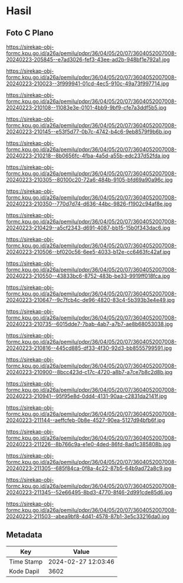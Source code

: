 # Hasil

## Foto C Plano

https://sirekap-obj-formc.kpu.go.id/a26a/pemilu/pdpr/36/04/05/20/07/3604052007008-20240223-205845--e7ad3026-fef3-43ee-ad2b-948bf1e792a1.jpg

https://sirekap-obj-formc.kpu.go.id/a26a/pemilu/pdpr/36/04/05/20/07/3604052007008-20240223-210023--3f999941-01cd-4ec5-910c-49a73f997714.jpg

https://sirekap-obj-formc.kpu.go.id/a26a/pemilu/pdpr/36/04/05/20/07/3604052007008-20240223-210108--11083e3e-0101-4bb9-9bf9-cfe7a3ddf5b5.jpg

https://sirekap-obj-formc.kpu.go.id/a26a/pemilu/pdpr/36/04/05/20/07/3604052007008-20240223-210145--e53f5d77-0b7c-4742-b4c6-9eb8579f9b6b.jpg

https://sirekap-obj-formc.kpu.go.id/a26a/pemilu/pdpr/36/04/05/20/07/3604052007008-20240223-210218--8b0656fc-4fba-4a5d-a55b-edc237d52fda.jpg

https://sirekap-obj-formc.kpu.go.id/a26a/pemilu/pdpr/36/04/05/20/07/3604052007008-20240223-210305--80100c20-72a6-484b-9105-bfd69a90a96c.jpg

https://sirekap-obj-formc.kpu.go.id/a26a/pemilu/pdpr/36/04/05/20/07/3604052007008-20240223-210350--770d7d74-d636-44bc-9826-f1902c94af8e.jpg

https://sirekap-obj-formc.kpu.go.id/a26a/pemilu/pdpr/36/04/05/20/07/3604052007008-20240223-210429--a5cf2343-d691-4087-bb15-15b0f343dac6.jpg

https://sirekap-obj-formc.kpu.go.id/a26a/pemilu/pdpr/36/04/05/20/07/3604052007008-20240223-210506--bf020c56-6ee5-4033-b12e-cc6463fc42af.jpg

https://sirekap-obj-formc.kpu.go.id/a26a/pemilu/pdpr/36/04/05/20/07/3604052007008-20240223-210550--43833bc6-8752-483b-be33-9919ff018fca.jpg

https://sirekap-obj-formc.kpu.go.id/a26a/pemilu/pdpr/36/04/05/20/07/3604052007008-20240223-210647--9c7fcb4c-de96-4820-83c4-5b393b3e4e49.jpg

https://sirekap-obj-formc.kpu.go.id/a26a/pemilu/pdpr/36/04/05/20/07/3604052007008-20240223-210735--6015dde7-7bab-4ab7-a7b7-ae8b68053038.jpg

https://sirekap-obj-formc.kpu.go.id/a26a/pemilu/pdpr/36/04/05/20/07/3604052007008-20240223-210816--445cd885-df33-4f30-92d3-bb8555799591.jpg

https://sirekap-obj-formc.kpu.go.id/a26a/pemilu/pdpr/36/04/05/20/07/3604052007008-20240223-210900--8bcc423d-c17c-4720-a8b7-a7ce7b8c2d8b.jpg

https://sirekap-obj-formc.kpu.go.id/a26a/pemilu/pdpr/36/04/05/20/07/3604052007008-20240223-210941--95f95e8d-0dd4-4131-90aa-c2831da2141f.jpg

https://sirekap-obj-formc.kpu.go.id/a26a/pemilu/pdpr/36/04/05/20/07/3604052007008-20240223-211144--aeffcfeb-0b8e-4527-90ea-5127d94bfb6f.jpg

https://sirekap-obj-formc.kpu.go.id/a26a/pemilu/pdpr/36/04/05/20/07/3604052007008-20240223-211226--8b766c9a-e1e0-4ded-86fd-8ad1c385808b.jpg

https://sirekap-obj-formc.kpu.go.id/a26a/pemilu/pdpr/36/04/05/20/07/3604052007008-20240223-211305--685f84ca-0f8a-4c22-87b5-64b9ad72a8c9.jpg

https://sirekap-obj-formc.kpu.go.id/a26a/pemilu/pdpr/36/04/05/20/07/3604052007008-20240223-211345--52e66495-8bd3-4770-8f46-2d991cde85d6.jpg

https://sirekap-obj-formc.kpu.go.id/a26a/pemilu/pdpr/36/04/05/20/07/3604052007008-20240223-211503--abea9bf8-4d41-4578-87b1-3e5c33216da0.jpg


## Metadata

| Key        | Value               |
| ---------- | ------------------- |
| Time Stamp | 2024-02-27 12:03:46 |
| Kode Dapil | 3602                |



